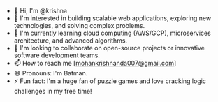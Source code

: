 - 👋 Hi, I'm @krishna
- 👀 I'm interested in building scalable web applications, exploring new technologies, and solving complex problems.
- 🌱 I'm currently learning cloud computing (AWS/GCP), microservices architecture, and advanced algorithms.
- 💞️ I'm looking to collaborate on open-source projects or innovative software development teams.
- 📫 How to reach me [mohankrishnanda007@gmail.com]
- 😄 Pronouns: I'm Batman.
- ⚡ Fun fact: I'm a huge fan of puzzle games and love cracking logic challenges in my free time!



